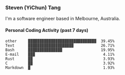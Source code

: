 ### Steven (YiChun) Tang

I'm a software engineer based in Melbourne, Australia.

#### Personal Coding Activity (past 7 days)
```
other     ▓▓▓▓▓▓▓▓▓▓▓▓▓▓▓▓▓▓▓▓▓▓▓▓▓▓▓▓▓▓  39.45%
Text      ▓▓▓▓▓▓▓▓▓▓▓▓▓▓▓▓▓▓▓▓            26.71%
Bash      ▓▓▓▓▓▓▓▓▓▓▓▓▓▓▓                 19.95%
E-mail    ▓▓▓                              4.11%
Rust      ▓▓                               3.93%
C         ▓▓                               3.92%
Markdown  ▓                                1.93%
```
